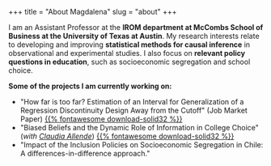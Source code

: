 +++
title = "About Magdalena"
slug = "about"
+++

I am an Assistant Professor at the **IROM department at McCombs School of Business at the University of Texas at Austin**. My research interests relate to developing and improving **statistical methods for causal inference** in observational and experimental studies. I also focus on **relevant policy questions in education**, such as socioeconomic segregation and school choice.

**Some of the projects I am currently working on:**

* "How far is too far? Estimation of an Interval for Generalization of a Regression Discontinuity Design Away from the Cutoff" (Job Market Paper) [{{% fontawesome download-solid32 %}}](/files/sub/MBennett_GRD.pdf)
* "Biased Beliefs and the Dynamic Role of Information in College Choice" (*with [Claudia Allende](https://www.claudiaallendesc.com/)*) [{{% fontawesome download-solid32 %}}](https://www.magdalenabennett.com/abstracts/#chile-rct/)
* "Impact of the Inclusion Policies on Socioeconomic Segregation in Chile: A differences-in-difference approach."
